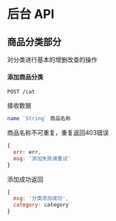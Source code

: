 # 后台 API


## 商品分类部分

对分类进行基本的增删改查的操作

#### 添加商品分类

```
POST /cat
```

接收数据

```js
name `String` 商品名称
```

商品名称不可重复，重复返回403错误

```js
{
  err: err,
  msg: '添加失败请重试'
}
```
添加成功返回

```js
{
  msg: '分类添加成功',
  category: category
}
```
